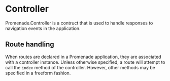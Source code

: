 # Controller

Promenade.Controller is a contruct that is used to handle responses to navigation events in the application.

## Route handling

When routes are declared in a Promenade application, they are associated with a controller instance. Unless otherwise specified, a route will attempt to call the `index` method of the controller. However, other methods may be specified in a freeform fashion.
